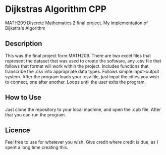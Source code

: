 # Dijkstras Algorithm CPP
 MATH209 Discrete Mathematics 2 final project. My implementation of Dijkstra's Algorithm

## Description
 This was the final project form MATH209. There are two excel files that represent the dataset that was used to create the software, any .csv file that follows that format will work within the project. Includes functions that transcribe the .csv into appropriate data types. 
 Follows simple input-output system. After the program loads your .csv file, just input the cities you wish to connect, one after another. Loops until the user exits the program.
 
## How to Use
 Just clone the repository to your local machine, and open the .cpb file. After that you can run the program.
 
 ## Licence 
  Feel free to use for whatever you wish. Give credit where credit is due, as I spent a long time creating this.

